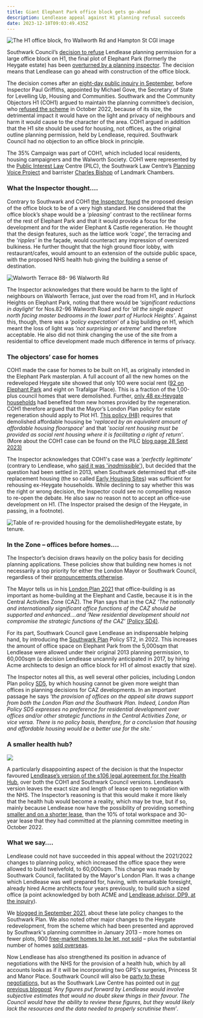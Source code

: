 ```yaml
---
title: Giant Elephant Park office block gets go-ahead
description: Lendlease appeal against H1 planning refusal succeeds
date: 2023-12-18T09:03:49.435Z
---
```

![](img/hi_office_block_from_walworth_rd_hampton_st_cgi.pdf-adobe-acrobat-reader-64-bit-18_12_2023-09_40_33.png "The H1 office block, fro Wallworth Rd and Hampton St CGI image")

Southwark Council’s [decision to refuse](https://moderngov.southwark.gov.uk/mgAi.aspx?ID=65131) Lendlease planning permission for a large office block on H1, the final plot of Elephant Park (formerly the Heygate estate) has been [overturned by a planning inspector](https://acp.planninginspectorate.gov.uk/ViewCase.aspx?Caseid=3319797&CoID=0).  The decision means that Lendlease can go ahead with construction of the office block.

The decision comes after an [eight-day public inquiry in September](https://gateleyhamer-pi.com/en-gb/h1-elephant-park/), before Inspector Paul Griffiths, appointed by Michael Gove, the Secretary of State for Levelling Up, Housing and Communities.  Southwark and the Community Objectors H1 (COH1) argued to maintain the planning committee’s decision, who [refused the scheme](https://moderngov.southwark.gov.uk/mgAi.aspx?ID=65131) in October 2022, because of its size, the detrimental impact it would have on the light and privacy of neighbours and harm it would cause to the character of the area.  COH1 argued in addition that the H1 site should be used for housing, not offices, as the original outline planning permission, held by Lendlease, required.  Southwark Council had no objection to an office block in principle.

The 35% Campaign was part of COH1, which included local residents, housing campaigners and the Walworth Society.  COH1 were represented by the [Public Interest Law](https://www.pilc.org.uk/) Centre (PILC), the Southwark Law Centre’s [Planning Voice Project](https://www.southwarklawcentre.org.uk/planning-voice/) and barrister [Charles Bishop](https://www.landmarkchambers.co.uk/barristers/charles-bishop) of Landmark Chambers.

### What the Inspector thought….

Contrary to Southwark and COH1 [the Inspector found](https://acp.planninginspectorate.gov.uk/ViewCase.aspx?Caseid=3319797&CoID=0) the proposed design of the office block to be of a very high standard.  He considered that the office block’s shape would be a *‘pleasing’* contrast to the rectilinear forms of the rest of Elephant Park and that it would provide a focus for the development and for the wider Elephant & Castle regeneration.  He thought that the design features, such as the lattice work *'cage'*, the terracing and the *‘ripples’* in the façade, would counteract any impression of oversized bulkiness.  He further thought that the high ground floor lobby, with restaurant/cafes, would amount to an extension of the outside public space, with the proposed NHS health hub giving the building a sense of destination.

![](img/88_96_walworth_rd.pdf-adobe-acrobat-reader-64-bit-18_12_2023-09_29_17.png "Walworth Terrace 88- 96 Walworth Rd")

The Inspector acknowledges that there would be harm to the light of neighbours on Walworth Terrace, just over the road from H1, and in Hurlock Heights on Elephant Park, noting that there would be *‘significant reductions in daylight’* for Nos.82-96 Walworth Road and for *‘all the single aspect north facing master bedrooms in the lower part of Hurlock Heights’*.  Against this, though, there was a *‘policy expectation’* of a big building on H1, which meant the loss of light was *‘not surprising or extreme’* and therefore acceptable.   He also did not think changing the use of the site from a residential to office development made much difference in terms of privacy.

### The objectors’ case for homes

COH1 made the case for homes to be built on H1, as originally intended in the Elephant Park masterplan.  A full account of all the new homes on the redeveloped Heygate site showed that only 100 were social rent ([92 on Elephant Park](https://gateleyhamer-pi.com/filer/sharing/1694091234/17733/) and eight on Trafalgar Place).  This is a fraction of the 1,00-plus council homes that were demolished.  Further, [only 48 ex-Heygate households](https://gateleyhamer-pi.com/filer/sharing/1694091234/17733/) had benefited from new homes provided by the regeneration.  COH1 therefore argued that the Mayor’s London Plan policy for estate regeneration should apply to Plot H1.  [This policy (H8)](https://www.london.gov.uk/programmes-strategies/planning/london-plan/the-london-plan-2021-online/chapter-4-housing#policy-h8-loss-of-existing-housing-and-estate-redevelopment-170938-title) requires that demolished affordable housing be '*replaced by an equivalent amount of affordable housing floorspace*' and that *'social rent housing must be provided as social rent housing where it is facilitating a right of return'*.  (More about the COH1 case can be found on the PILC [blog page 28 Sept 2023)](https://www.pilc.org.uk/blog/)

The Inspector acknowledges that COH1's case was a *‘perfectly legitimate’* (contrary to Lendlease, who [said it was '*inadmissible*'](https://gat04-live-1517c8a4486c41609369c68f30c8-aa81074.divio-media.org/filer_public/47/d5/47d50b1e-c99c-449b-acff-986522f96f0e/inq-16_closing_submissions_of_aa__22_september_2023.pdf)), but decided that the question had been settled in 2013, when Southwark determined that off-site replacement housing (the so called [Early Housing Sites](https://www.35percent.org/heygatepages/newhomesforheygate/)) was sufficient for rehousing ex-Heygate households.  While declining to say whether this was the right or wrong decision, the Inspector could see no compelling reason to re-open the debate.  He also saw no reason not to accept an office-use development on H1.  (The Inspector praised the design of the Heygate, in passing, in a footnote).

![](img/units_in_heygate_final.pdf-adobe-acrobat-reader-64-bit-16_12_2023-17_16_16.png "Table of re-provided housing for the demoliishedHeygate estate, by tenure.")

### In the Zone – offices before homes….

The Inspector’s decision draws heavily on the policy basis for deciding planning applications.  These policies show that building new homes is not necessarily a top priority for either the London Mayor or Southwark Council, regardless of their [pronouncements otherwise](<C:\Users\grego\Documents\D-Drive 201017\Copy of Elephant Amenity Network\Blog 35percent campaign\Netlify\building new homes is not necessarily their top priority>).

The Mayor tells us in his [London Plan 2021](https://www.london.gov.uk/programmes-strategies/planning/london-plan/new-london-plan/london-plan-2021) that office-building is as important as home-building at the Elephant and Castle, because it is in the Central Activities Zone (CAZ).  The Plan says that in the CAZ *‘The nationally and internationally significant office functions of the CAZ should be supported and enhanced….and   ‘New residential development should not compromise the strategic functions of the CAZ’*  [(Policy SD4)](https://www.london.gov.uk/programmes-strategies/planning/london-plan/the%E2%80%93london-plan-2021-online/chapter-2-spatial-development-patterns#policy-sd4-the-central-activities-zone-caz-170173-title).

For its part, Southwark Council gave Lendlease an indispensable helping hand, by introducing the [Southwark Plan](https://www.southwark.gov.uk/planning-and-building-control/planning-policy-and-guidance/development-plan/new-southwark-plan) Policy ST2, in 2022.  This increases the amount of office space on Elephant Park from the 5,000sqm that Lendlease were allowed under their original 2013 planning permission, to 60,000sqm (a decision Lendlease uncannily anticipated in 2017, by hiring Acme architects to design an office block for H1 of almost exactly that size).

The Inspector notes all this, as well several other policies, including London Plan policy [SD5](https://www.london.gov.uk/programmes-strategies/planning/london-plan/the%E2%80%93london-plan-2021-online/chapter-2-spatial-development-patterns#policy-sd5-offices-other-strategic-functions-and-residential-development-in-the-caz-170176-title), by which housing cannot be given more weight than offices in planning decisions for CAZ developments.  In an important passage he says *‘the provision of offices on the appeal site draws support from both the London Plan and the Southwark Plan. Indeed, London Plan Policy SD5 expresses no preference for residential development over offices and/or other strategic functions in the Central Activities Zone, or vice versa. There is no policy basis, therefore, for a conclusion that housing and affordable housing would be a better use for the site.’* 

### A smaller health hub?

![](img/image_health_hub_f_ludewig_presentation_cd0610.png)

A particularly disappointing aspect of the decision is that the Inspector favoured [Lendlease’s version of the s106 legal agreement for the Health Hub](https://www.35percent.org/posts/lendlease-row-back-on-elephant-park-health-hub-commitments/), over both the COH1 and Southwark Council versions.  Lendlease’s version leaves the exact size and length of lease open to negotiation with the NHS.  The Inspector’s reasoning is that this would make it more likely that the health hub would become a reality, which may be true, but if so, mainly because Lendlease now have the possibility of providing something [smaller and on a shorter lease](https://www.35percent.org/posts/lendlease-row-back-on-elephant-park-health-hub-commitments/), than the 10% of total workspace and 30-year lease that they had committed at the planning committee meeting in October 2022.  

### What we say….

Lendlease could not have succeeded in this appeal without the 2021/2022 changes to planning policy,  which increased the office space they were allowed to build twelvefold, to 60,000sqm.  This change was made by Southwark Council, facilitated by the Mayor's London Plan.  It was a change which Lendlease was well prepared for, having, with remarkable foresight, already hired Acme architects four years previously, to build such a sized office (a point acknowledged by both ACME and [Lendlease advisor, DP9, at the inquiry](https://www.pilc.org.uk/blog/)).

We [blogged in September 2021](https://www.35percent.org/posts/2021-09-12-lendleases-final-plot-for-elephant-park-offices-not-homes/), about these late policy changes to the Southwark Plan.  We also noted other major changes to the Heygate redevelopment, from the scheme which had been presented and approved by Southwark's planning committee in January 2013 – more homes on fewer plots, 900 [free-market homes to be let, not sold](https://www.lendlease.com/uk/media-centre/media-releases/debut-build-to-rent-homes-from-lendlease-near-completion/) – plus the substantial number of homes [sold overseas](https://www.35percent.org/posts/2016-11-12-elephant-park-a-populist-narrative/).  

Now Lendlease has also strengthened its position in advance of negotiations with the NHS for the provision of a health hub, which by all accounts looks as if it will be incorporating two GPS's surgeries, Princess St and Manor Place.  Southwark Council will also be [party to these negotiations,](https://gat04-live-1517c8a4486c41609369c68f30c8-aa81074.divio-media.org/filer_public/8a/75/8a75b889-ffff-4d1f-ada4-dbd17c6bf5a7/cd174_letter_on_health_hub_february_2022.pdf) but as the Southwark Law Centre has pointed out in [our previous blogpost](https://www.35percent.org/posts/lendlease-row-back-on-elephant-park-health-hub-commitments/) *'Any figures put forward by Lendlease would involve subjective estimates that would no doubt skew things in their favour. The Council would have the ability to review these figures, but they would likely lack the resources and the data needed to properly scrutinise them’*.